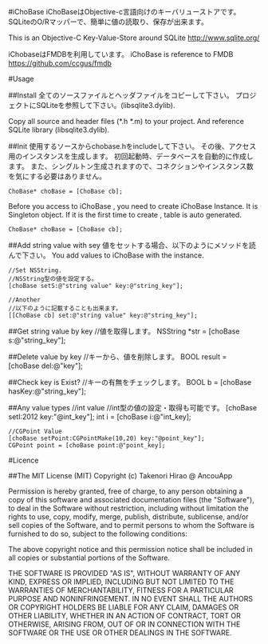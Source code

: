 #iChoBase
iChoBaseはObjective-c言語向けのキーバリューストアです。
SQLiteのO/Rマッパーで、簡単に値の読取り、保存が出来ます。

This is an Objective-C Key-Value-Store around SQLite http://www.sqlite.org/

iChobaseはFMDBを利用しています。
iChoBase is reference to FMDB https://github.com/ccgus/fmdb

#Usage

##Install
全てのソースファイルとヘッダファイルをコピーして下さい。
プロジェクトにSQLiteを参照して下さい。(libsqlite3.dylib).

Copy all source and header files (*.h *.m) to your project.
And reference SQLite library (libsqlite3.dylib).

##Init
使用するソースからchobase.hをincludeして下さい。
その後、アクセス用のインスタンスを生成します。
初回起動時、データベースを自動的に作成します。
また、シングルトン生成されますので、コネクションやインスタンス数を気にする必要はありません。

	ChoBase* choBase = [ChoBase cb];


Before you access to iChoBase , you need to create iChoBase Instance.
It is Singleton object.
If it is the first time to create , table is auto generated.

	ChoBase* choBase = [ChoBase cb];



##Add string value with sey
値をセットする場合、以下のようにメソッドを読んで下さい。
You add values to iChoBase with the instance.

	//Set NSString. 
	//NSString型の値を設定する。
	[choBase setS:@"string value" key:@"string_key"];
	
	//Another 
	//以下のように記載することも出来ます。
	[[ChoBase cb] set:@"string value" key:@"string_key"];


##Get string value by key
	//値を取得します。
	NSString *str = [choBase s:@"string_key"];

##Delete value by key
	//キーから、値を削除します。
	BOOL result = [choBase del:@"key"];


##Check key is Exist?
	//キーの有無をチェックします。
	BOOL b = [choBase hasKey:@"string_key"];

##Any value types
	//int value
	//int型の値の設定・取得も可能です。
	[choBase setI:2012 key:"@int_key"];
	int i = [choBase i:@"int_key];

	//CGPoint Value
	[choBase setPoint:CGPointMake(10,20) key:"@point_key"];
	CGPoint point = [choBase point:@"point_key];

#Licence

##The MIT License (MIT)
Copyright (c) Takenori Hirao @ AncouApp

Permission is hereby granted, free of charge, to any person obtaining a copy of this software and associated documentation files (the "Software"), to deal in the Software without restriction, including without limitation the rights to use, copy, modify, merge, publish, distribute, sublicense, and/or sell copies of the Software, and to permit persons to whom the Software is furnished to do so, subject to the following conditions:

The above copyright notice and this permission notice shall be included in all copies or substantial portions of the Software.

THE SOFTWARE IS PROVIDED "AS IS", WITHOUT WARRANTY OF ANY KIND, EXPRESS OR IMPLIED, INCLUDING BUT NOT LIMITED TO THE WARRANTIES OF MERCHANTABILITY, FITNESS FOR A PARTICULAR PURPOSE AND NONINFRINGEMENT. IN NO EVENT SHALL THE AUTHORS OR COPYRIGHT HOLDERS BE LIABLE FOR ANY CLAIM, DAMAGES OR OTHER LIABILITY, WHETHER IN AN ACTION OF CONTRACT, TORT OR OTHERWISE, ARISING FROM, OUT OF OR IN CONNECTION WITH THE SOFTWARE OR THE USE OR OTHER DEALINGS IN THE SOFTWARE.
